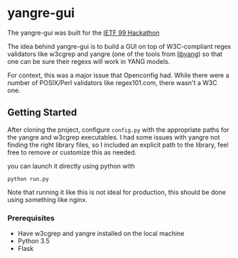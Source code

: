 # yangre-gui

The yangre-gui was built for the [IETF 99 Hackathon](https://www.ietf.org/hackathon/99-hackathon.html)

The idea behind yangre-gui is to build a GUI on top of W3C-compliant regex validators like w3cgrep and yangre (one of the tools from  [libyang](https://github.com/CESNET/libyang)) so that one can be sure their regexs will work in YANG models.

For context, this was a major issue that Openconfig had. While there were a number of POSIX/Perl validators like regex101.com, there wasn't a W3C one.

## Getting Started

After cloning the project, configure `config.py` with the appropriate paths for the yangre and w3cgrep executables. I had some issues with yangre not finding the right library files, so I included an explicit path to the library, feel free to remove or customize this as needed.

you can launch it directly using python with
```
python run.py
```

Note that running it like this is not ideal for production, this should be done using something like nginx.

### Prerequisites

* Have w3cgrep and yangre installed on the local machine
* Python 3.5
* Flask
